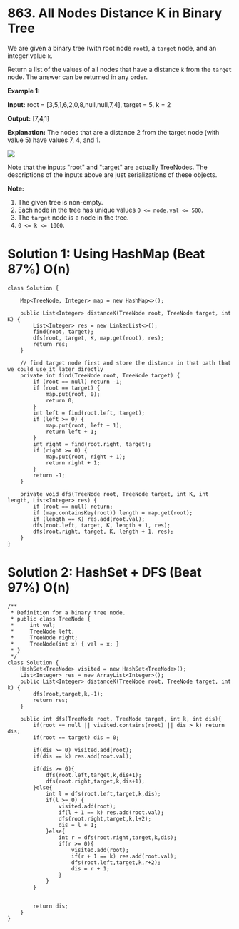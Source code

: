 # 863. All Nodes Distance K in Binary Tree
We are given a binary tree (with root node `root`), a  `target`  node, and an integer value  `k`.

Return a list of the values of all nodes that have a distance  `k`  from the  `target`  node. The answer can be returned in any order.

**Example 1:**

**Input:** root = [3,5,1,6,2,0,8,null,null,7,4], target = 5, k = 2

**Output:** [7,4,1]

**Explanation:** 
The nodes that are a distance 2 from the target node (with value 5)
have values 7, 4, and 1.

![](https://s3-lc-upload.s3.amazonaws.com/uploads/2018/06/28/sketch0.png)

Note that the inputs "root" and "target" are actually TreeNodes.
The descriptions of the inputs above are just serializations of these objects.

**Note:**

1.  The given tree is non-empty.
2.  Each node in the tree has unique values `0 <= node.val <= 500`.
3.  The  `target` node is a node in the tree.
4.  `0 <= k <= 1000`.

# Solution 1: Using HashMap (Beat 87%)  O(n)
```
class Solution {
    
    Map<TreeNode, Integer> map = new HashMap<>();
        
    public List<Integer> distanceK(TreeNode root, TreeNode target, int K) {
        List<Integer> res = new LinkedList<>();
        find(root, target);
        dfs(root, target, K, map.get(root), res);
        return res;
    }
    
    // find target node first and store the distance in that path that we could use it later directly
    private int find(TreeNode root, TreeNode target) {
        if (root == null) return -1;
        if (root == target) {
            map.put(root, 0);
            return 0;
        }
        int left = find(root.left, target);
        if (left >= 0) {
            map.put(root, left + 1);
            return left + 1;
        }
		int right = find(root.right, target);
		if (right >= 0) {
            map.put(root, right + 1);
            return right + 1;
        }
        return -1;
    }
    
    private void dfs(TreeNode root, TreeNode target, int K, int length, List<Integer> res) {
        if (root == null) return;
        if (map.containsKey(root)) length = map.get(root);
        if (length == K) res.add(root.val);
        dfs(root.left, target, K, length + 1, res);
        dfs(root.right, target, K, length + 1, res);
    }
}
```

# Solution 2: HashSet + DFS (Beat 97%)  O(n)
```
/**
 * Definition for a binary tree node.
 * public class TreeNode {
 *     int val;
 *     TreeNode left;
 *     TreeNode right;
 *     TreeNode(int x) { val = x; }
 * }
 */
class Solution {
    HashSet<TreeNode> visited = new HashSet<TreeNode>();
    List<Integer> res = new ArrayList<Integer>();
    public List<Integer> distanceK(TreeNode root, TreeNode target, int k) {
        dfs(root,target,k,-1);
        return res;
    }
    
    public int dfs(TreeNode root, TreeNode target, int k, int dis){
        if(root == null || visited.contains(root) || dis > k) return dis;
        if(root == target) dis = 0;
        
        if(dis >= 0) visited.add(root);
        if(dis == k) res.add(root.val);    
        
        if(dis >= 0){
            dfs(root.left,target,k,dis+1);
            dfs(root.right,target,k,dis+1);    
        }else{
            int l = dfs(root.left,target,k,dis);
            if(l >= 0) {
                visited.add(root);
                if(l + 1 == k) res.add(root.val);
                dfs(root.right,target,k,l+2);
                dis = l + 1;
            }else{
                int r = dfs(root.right,target,k,dis);
                if(r >= 0){
                    visited.add(root);
                    if(r + 1 == k) res.add(root.val);
                    dfs(root.left,target,k,r+2);
                    dis = r + 1;
                }
            }
        }
        
        
        return dis;
    }
}
```